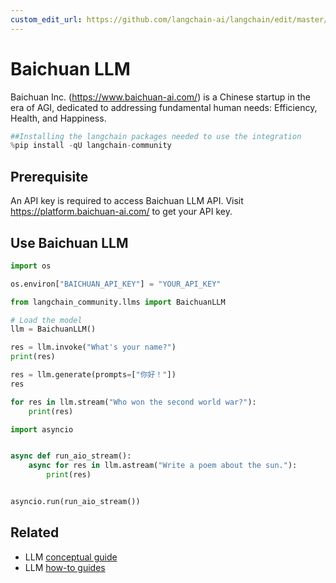 ```yaml
---
custom_edit_url: https://github.com/langchain-ai/langchain/edit/master/docs/docs/integrations/llms/baichuan.ipynb
---
```

# Baichuan LLM
Baichuan Inc. (https://www.baichuan-ai.com/) is a Chinese startup in the era of AGI, dedicated to addressing fundamental human needs: Efficiency, Health, and Happiness.


```python
##Installing the langchain packages needed to use the integration
%pip install -qU langchain-community
```

## Prerequisite
An API key is required to access Baichuan LLM API. Visit https://platform.baichuan-ai.com/ to get your API key.

## Use Baichuan LLM


```python
import os

os.environ["BAICHUAN_API_KEY"] = "YOUR_API_KEY"
```


```python
from langchain_community.llms import BaichuanLLM

# Load the model
llm = BaichuanLLM()

res = llm.invoke("What's your name?")
print(res)
```


```python
res = llm.generate(prompts=["你好！"])
res
```


```python
for res in llm.stream("Who won the second world war?"):
    print(res)
```


```python
import asyncio


async def run_aio_stream():
    async for res in llm.astream("Write a poem about the sun."):
        print(res)


asyncio.run(run_aio_stream())
```


## Related

- LLM [conceptual guide](/docs/concepts/#llms)
- LLM [how-to guides](/docs/how_to/#llms)
